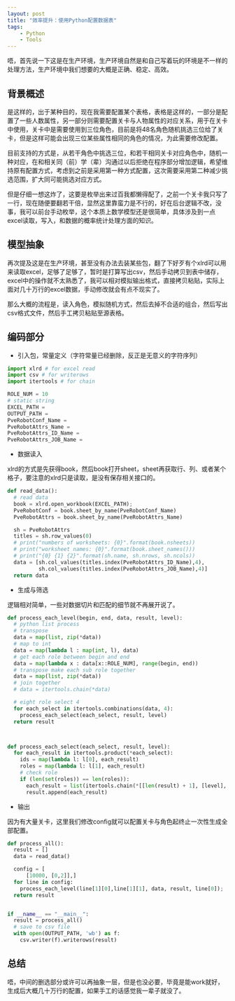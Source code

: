 ```yaml
---
layout: post
title: "效率提升：使用Python配置数据表"
tags:
    - Python
    - Tools
---
```


唔，首先说一下这是在生产环境，生产环境自然是和自己写着玩的环境是不一样的处理方法，生产环境中我们想要的大概是正确、稳定、高效。

## 背景概述

是这样的，出于某种目的，现在我需要配置某个表格，表格是这样的，一部分是配置了一些人数属性，另一部分则需要配置关卡与人物属性的对应关系，用于在关卡中使用，关卡中是需要使用到三位角色，目前是将48名角色随机挑选三位给了关卡，但是这样可能会出现三位某些属性相同的角色的情况，为此需要修改配置。

目前支持的方式是，从若干角色中挑选三位，和若干相同关卡对应角色中，随机一种对应，在和相关同（前）学（辈）沟通过以后拒绝在程序部分增加逻辑，希望维持原有配置方式，考虑到之前是采用第一种方式配置，这次需要采用第二种减少挑选范围，扩大同可能挑选对应方式。

但是仔细一想这炸了，这要是枚举出来过百我都懒得配了，之前一个关卡我只写了一行，现在随便要翻若干倍，显然这里靠蛮力是不行的，好在后台逻辑不改，没事，我可以前台手动枚举，这个本质上数学模型还是很简单，具体涉及到一点excel读取，写入，和数据的概率统计处理方面的知识。

## 模型抽象

再次提及这是在生产环境，甚至没有办法去装某些包，翻了下好歹有个xlrd可以用来读取excel，足够了足够了，暂时是打算写出csv，然后手动拷贝到表中储存，excel中的操作就不太熟悉了，我可以相对模拟输出格式，直接拷贝粘贴，实际上面对几十万行的excel数据，手动修改就会有点不现实了。

那么大概的流程是，读入角色，模拟随机方式，然后去掉不合适的组合，然后写出csv格式文件，然后手工拷贝粘贴至源表格。

## 编码部分

+ 引入包，常量定义（字符常量已经删除，反正是无意义的字符序列）

```python
import xlrd # for excel read
import csv # for writerows
import itertools # for chain

ROLE_NUM = 10
# static string
EXCEL_PATH = 
OUTPUT_PATH = 
PveRobotConf_Name = 
PveRobotAttrs_Name = 
PveRobotAttrs_ID_Name = 
PveRobotAttrs_JOB_Name = 
```


+ 数据读入

xlrd的方式是先获得book，然后book打开sheet，sheet再获取行、列、或者某个格子，要注意的xlrd只是读取，是没有保存相关接口的。

```python
def read_data():
  # read data
  book = xlrd.open_workbook(EXCEL_PATH);
  PveRobotConf = book.sheet_by_name(PveRobotConf_Name)
  PveRobotAttrs = book.sheet_by_name(PveRobotAttrs_Name)

  sh = PveRobotAttrs
  titles = sh.row_values(0)
  # print("numbers of worksheets: {0}".format(book.nsheets))
  # print("worksheet names: {0}".format(book.sheet_names()))
  # print("{0} {1} {2}".format(sh.name, sh.nrows, sh.ncols))
  data = [sh.col_values(titles.index(PveRobotAttrs_ID_Name),4),
          sh.col_values(titles.index(PveRobotAttrs_JOB_Name),4)]
  return data
```

+ 生成与筛选

逻辑相对简单，一些对数据切片和匹配的细节就不再展开说了。

```python
def process_each_level(begin, end, data, result, level):
  # python list process
  # transpose
  data = map(list, zip(*data))
  # map to int
  data = map(lambda l : map(int, l), data)
  # get each role between begin and end
  data = map(lambda x : data[x::ROLE_NUM], range(begin, end))
  # transpose make each sub role together
  data = map(list, zip(*data))
  # join together
  # data = itertools.chain(*data)

  # eight role select 4
  for each_select in itertools.combinations(data, 4):
    process_each_select(each_select, result, level)
  return result



def process_each_select(each_select, result, level):
  for each_result in itertools.product(*each_select):
    ids = map(lambda l: l[0], each_result)
    roles = map(lambda l: l[1], each_result)
    # check role
    if (len(set(roles)) == len(roles)):
      each_result = list(itertools.chain(*[[len(result) + 1], [level], [""], ids]))
      result.append(each_result)
```

+ 输出

因为有大量关卡，这里我们修改config就可以配置关卡与角色起终止一次性生成全部配置。

```python
def process_all():
  result = []
  data = read_data()

  config = [
      [10000, [0,2]],]
  for line in config:
    process_each_level(line[1][0],line[1][1], data, result, line[0]);
  return result


if __name__ == "__main__":
  result = process_all()
  # save to csv file
  with open(OUTPUT_PATH, 'wb') as f:
    csv.writer(f).writerows(result)
```

## 总结

唔，中间的删选部分或许可以再抽象一层，但是也没必要，毕竟是能work就好，生成后大概几十万行的配置，如果手工的话感觉我一辈子就没了。